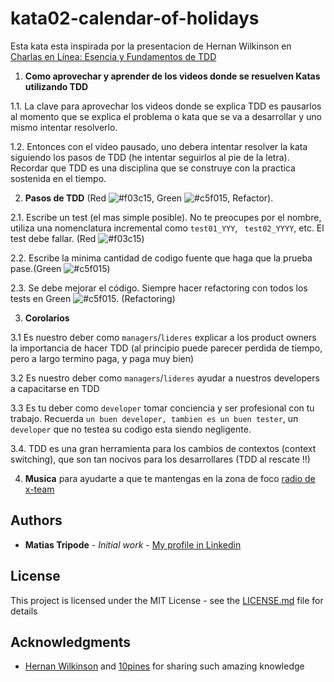 # kata02-calendar-of-holidays
Esta kata esta inspirada por la presentacion de Hernan Wilkinson en [Charlas en Línea: Esencia y Fundamentos de TDD](https://www.youtube.com/watch?v=4t0ZxUXnwN4)

1. **Como aprovechar y aprender de los videos donde se resuelven Katas utilizando TDD**

1.1. La clave para aprovechar los videos donde se explica TDD es pausarlos al momento que se explica el problema o kata que se va a desarrollar y uno mismo intentar resolverlo.

1.2. Entonces con el video pausado, uno debera intentar resolver la kata siguiendo los pasos de TDD (he intentar seguirlos al pie de la letra). Recordar que TDD es una disciplina que se construye con la practica sostenida en el tiempo.

2. **Pasos de TDD** (Red ![#f03c15](https://placehold.it/15/f03c15/000000?text=+), Green ![#c5f015](https://placehold.it/15/c5f015/000000?text=+), Refactor).

2.1. Escribe un test (el mas simple posible). No te preocupes por el nombre, utiliza una nomenclatura incremental como ```test01_YYY```, ``` test02_YYYY```, etc. El test debe fallar. (Red ![#f03c15](https://placehold.it/15/f03c15/000000?text=+))

2.2. Escribe la minima cantidad de codigo fuente que haga que la prueba pase.(Green ![#c5f015](https://placehold.it/15/c5f015/000000?text=+))

2.3. Se debe mejorar el código. Siempre hacer refactoring con todos los tests en Green ![#c5f015](https://placehold.it/15/c5f015/000000?text=+). (Refactoring)

3. **Corolarios**

3.1 Es nuestro deber como `managers`/`lideres` explicar a los product owners la importancia de hacer TDD (al principio puede parecer perdida de tiempo, pero a largo termino paga, y paga muy bien)

3.2 Es nuestro deber como `managers`/`lideres` ayudar a nuestros developers a capacitarse en TDD

3.3 Es tu deber como `developer` tomar conciencia y ser profesional con tu trabajo. Recuerda `un buen developer, tambien es un buen tester`, un `developer` que no testea su codigo esta siendo negligente.

3.4. TDD es una gran herramienta para los cambios de contextos (context switching), que son tan nocivos para los desarrollares (TDD al rescate !!)

4. **Musica** para ayudarte a que te mantengas en la zona de foco [radio de x-team](https://radio.x-team.com/)


## Authors

* **Matias Tripode** - *Initial work* - [My profile in Linkedin](https://www.linkedin.com/in/matiastripode/)


## License

This project is licensed under the MIT License - see the [LICENSE.md](LICENSE.md) file for details

## Acknowledgments

* [Hernan Wilkinson](https://www.linkedin.com/in/hernanwilkinson/) and [10pines](https://university.10pines.com/webinars_and_videos) for sharing such amazing knowledge
